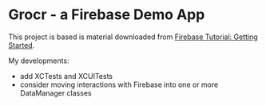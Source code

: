 #  Grocr - a Firebase Demo App

This project is based is material downloaded from [Firebase Tutorial: Getting Started](https://www.raywenderlich.com/3-firebase-tutorial-getting-started).

My developments:

- add XCTests and XCUITests
- consider moving interactions with Firebase into one or more DataManager classes
